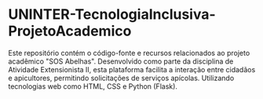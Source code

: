 # UNINTER-TecnologiaInclusiva-ProjetoAcademico
Este repositório contém o código-fonte e recursos relacionados ao projeto acadêmico "SOS Abelhas". Desenvolvido como parte da disciplina de Atividade Extensionista II, esta plataforma facilita a interação entre cidadãos e apicultores, permitindo solicitações de serviços apícolas. Utilizando tecnologias web como HTML, CSS e Python (Flask).
